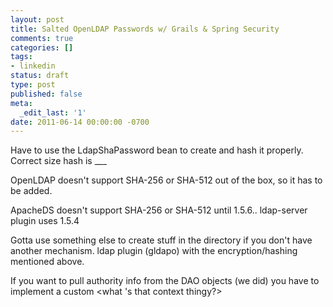 ```yaml
---
layout: post
title: Salted OpenLDAP Passwords w/ Grails & Spring Security
comments: true
categories: []
tags:
- linkedin
status: draft
type: post
published: false
meta:
  _edit_last: '1'
date: 2011-06-14 00:00:00 -0700
---
```

Have to use the LdapShaPassword<whateveritsnameis> bean to create and hash it properly.  Correct size hash is ___

OpenLDAP doesn't support SHA-256 or SHA-512 out of the box, so it has to be added.

ApacheDS doesn't support SHA-256 or SHA-512 until 1.5.6..  ldap-server plugin uses 1.5.4

Gotta use something else to create stuff in the directory if you don't have another mechanism.  ldap plugin (gldapo) with the encryption/hashing mentioned above.

If you want to pull authority info from the DAO objects (we did) you have to implement a custom <what 's that context thingy?></what></whateveritsnameis>
